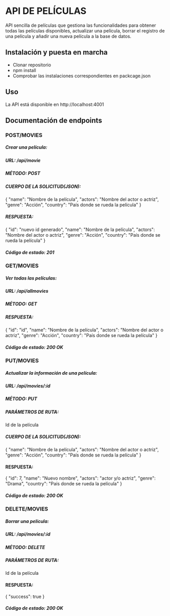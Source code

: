 # API DE PELÍCULAS

API sencilla de películas que gestiona las funcionalidades para obtener todas las películas disponibles, actualizar una película, borrar el registro de una película y añadir una nueva película a la base de datos.

## Instalación y puesta en marcha
- Clonar repositorio
- npm install
- Comprobar las instalaciones correspondientes en packcage.json

## Uso
La API está disponible en http://localhost:4001

## Documentación de endpoints
### POST/MOVIES
##### Crear una película:
##### URL: /api/movie
##### MÉTODO: POST
##### CUERPO DE LA SOLICITUD(JSON):
{
  "name": "Nombre de la película",
  "actors": "Nombre del actor o actriz",
  "genre": "Acción",
  "country": "País donde se rueda la película"
}
##### RESPUESTA:
{
  "id": "nuevo id generado",
  "name": "Nombre de la película",
  "actors": "Nombre del actor o actriz",
  "genre": "Acción",
  "country": "País donde se rueda la película"
}
##### Código de estado: 201

### GET/MOVIES
##### Ver todas las películas:
##### URL: /api/allmovies
##### MÉTODO: GET
##### RESPUESTA:
{
  "id": "id",
  "name": "Nombre de la película",
  "actors": "Nombre del actor o actriz",
  "genre": "Acción",
  "country": "País donde se rueda la película"
}
##### Código de estado: 200 OK

### PUT/MOVIES
##### Actualizar la información de una película:
##### URL: /api/movies/:id
##### MÉTODO: PUT
##### PARÁMETROS DE RUTA:
Id de la película
##### CUERPO DE LA SOLICITUD(JSON):
{
  "name": "Nombre de la película",
  "actors": "Nombre del actor o actriz",
  "genre": "Acción",
  "country": "País donde se rueda la película"
}
#### RESPUESTA:
{
  "id": 7,
  "name": "Nuevo nombre",
  "actors": "actor y/o actriz",
  "genre": "Drama",
  "country": "País donde se rueda la película"
}
##### Código de estado: 200 OK

### DELETE/MOVIES
##### Borrar una película:
##### URL: /api/movies/:id
##### MÉTODO: DELETE
##### PARÁMETROS DE RUTA:
Id de la película
#### RESPUESTA:
{
    "success": true
}
##### Código de estado: 200 OK



